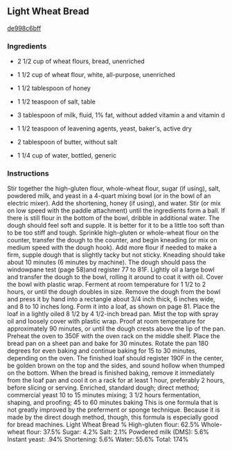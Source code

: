## Light Wheat Bread

[de998c6bff](http://www.epicurious.com/recipes/food/views/light-wheat-bread-392116)

### Ingredients

 - 2 1/2 cup of wheat flours, bread, unenriched

 - 1 1/2 cup of wheat flour, white, all-purpose, unenriched

 - 1 1/2 tablespoon of honey

 - 1 1/2 teaspoon of salt, table

 - 3 tablespoon of milk, fluid, 1% fat, without added vitamin a and vitamin d

 - 1 1/2 teaspoon of leavening agents, yeast, baker's, active dry

 - 2 tablespoon of butter, without salt

 - 1 1/4 cup of water, bottled, generic

### Instructions

Stir together the high-gluten flour, whole-wheat flour, sugar (if using), salt, powdered milk, and yeast in a 4-quart mixing bowl (or in the bowl of an electric mixer). Add the shortening, honey (if using), and water. Stir (or mix on low speed with the paddle attachment) until the ingredients form a ball. If there is still flour in the bottom of the bowl, dribble in additional water. The dough should feel soft and supple. It is better for it to be a little too soft than to be too stiff and tough. Sprinkle high-gluten or whole-wheat flour on the counter, transfer the dough to the counter, and begin kneading (or mix on medium speed with the dough hook). Add more flour if needed to make a firm, supple dough that is slightly tacky but not sticky. Kneading should take about 10 minutes (6 minutes by machine). The dough should pass the windowpane test (page 58)and register 77 to 81F. Lightly oil a large bowl and transfer the dough to the bowl, rolling it around to coat it with oil. Cover the bowl with plastic wrap. Ferment at room temperature for 1 1/2 to 2 hours, or until the dough doubles in size. Remove the dough from the bowl and press it by hand into a rectangle about 3/4 inch thick, 6 inches wide, and 8 to 10 inches long. Form it into a loaf, as shown on page 81. Place the loaf in a lightly oiled 8 1/2 by 4 1/2-inch bread pan. Mist the top with spray oil and loosely cover with plastic wrap. Proof at room temperature for approximately 90 minutes, or until the dough crests above the lip of the pan. Preheat the oven to 350F with the oven rack on the middle shelf. Place the bread pan on a sheet pan and bake for 30 minutes. Rotate the pan 180 degrees for even baking and continue baking for 15 to 30 minutes, depending on the oven. The finished loaf should register 190F in the center, be golden brown on the top and the sides, and sound hollow when thumped on the bottom. When the bread is finished baking, remove it immediately from the loaf pan and cool it on a rack for at least 1 hour, preferably 2 hours, before slicing or serving. Enriched, standard dough; direct method; commercial yeast 10 to 15 minutes mixing; 3 1/2 hours fermentation, shaping, and proofing; 45 to 60 minutes baking This is one formula that is not greatly improved by the preferment or sponge technique. Because it is made by the direct dough method, though, this formula is especially good for bread machines. Light Wheat Bread % High-gluten flour: 62.5% Whole-wheat flour: 37.5% Sugar: 4.2% Salt: 2.1% Powdered milk (DMS): 5.6% Instant yeast: .94% Shortening: 5.6% Water: 55.6% Total: 174%